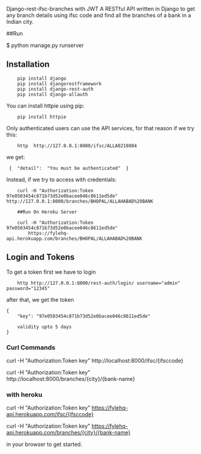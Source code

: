 Django-rest-ifsc-branches with JWT
A RESTful API written in Django to get any branch details using ifsc code and find all the branches of a bank in a Indian city.

##Run
   
   $ python manage.py runserver

## Installation
```
	pip install django
	pip install djangorestframework
	pip install django-rest-auth
	pip install django-allauth
```

You can install httpie using pip:
```
    pip install httpie
```

Only authenticated users can use the API services, for that reason if we try this:
```
	http  http://127.0.0.1:8000/ifsc/ALLA0210804
```
we get:
```
 {  "detail":  "You must be authenticated"  }
```
Instead, if we try to access with credentials:
```
	curl -H "Authorization:Token 97e0503454c871b73d52e0bacee046c8611ed5de"   http://127.0.0.1:8000/branches/BHOPAL/ALLAHABAD%20BANK 
	
	##Run On Heroku Server
	
	curl -H "Authorization:Token 97e0503454c871b73d52e0bacee046c8611ed5de" 
		https://fylehq-api.herokuapp.com/branches/BHOPAL/ALLAHABAD%20BANK 
```

## Login and Tokens

To get a token first we have to login
```
	http http://127.0.0.1:8000/rest-auth/login/ username="admin" password="12345"
```
after that, we get the token
```  
{
    "key": "97e0503454c871b73d52e0bacee046c8611ed5de"
    
    validity upto 5 days
}
```
### Curl Commands

curl -H "Authorization:Token key" http://localhost:8000/ifsc/{ifsccode} 

curl -H "Authorization:Token key" http://localhost:8000/branches/{city}/{bank-name} 

### with heroku 

curl -H "Authorization:Token key" https://fylehq-api.herokuapp.com/ifsc/{ifsccode}

curl -H "Authorization:Token key" https://fylehq-api.herokuapp.com/branches/{city}/{bank-name} 

in your browser to get started.
